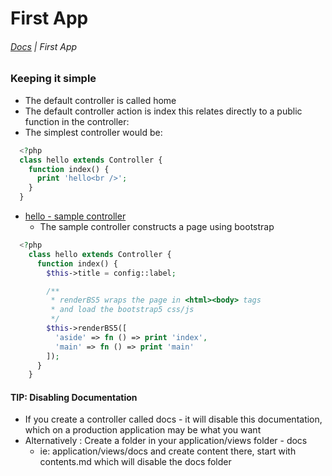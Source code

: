 # First App

###### <navbar>[Docs](/docs/) | First App</navbar>

### Keeping it simple
* The default controller is called home
* The default controller action is index this relates directly to a public function
  in the controller:
* The simplest controller would be:

```php
  <?php
  class hello extends Controller {
    function index() {
      print 'hello<br />';
    }
  }

```

* <a href="/hello" _target="blank">hello - sample controller</a>
  * The sample controller constructs a page using bootstrap

```php
  <?php
    class hello extends Controller {
      function index() {
        $this->title = config::label;

        /**
         * renderBS5 wraps the page in <html><body> tags
         * and load the bootstrap5 css/js
         */
        $this->renderBS5([
          'aside' => fn () => print 'index',
          'main' => fn () => print 'main'
        ]);
      }
    }
```

#### TIP: Disabling Documentation
* If you create a controller called docs - it will disable this documentation, which on
  a production application may be what you want
* Alternatively : Create a folder in your application/views folder - docs
  * ie: application/views/docs
  and create content there, start with contents.md which will disable the docs folder
